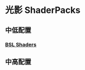 # 光影 ShaderPacks

## 中低配置

### [BSL Shaders](https://www.curseforge.com/minecraft/shaders/bsl-shaders)



## 中高配置